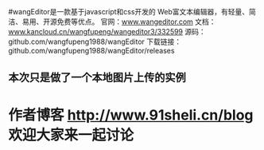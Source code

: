 #wangEditor是一款基于javascript和css开发的 Web富文本编辑器，有轻量、简洁、易用、开源免费等优点。
官网：www.wangeditor.com
文档：www.kancloud.cn/wangfupeng/wangeditor3/332599
源码：github.com/wangfupeng1988/wangEditor
下载链接：github.com/wangfupeng1988/wangEditor/releases

## 本次只是做了一个本地图片上传的实例
# 作者博客 http://www.91sheli.cn/blog 欢迎大家来一起讨论